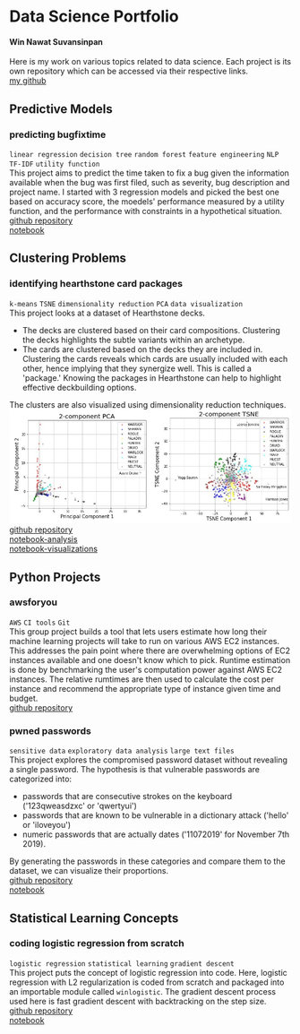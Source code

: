 # Data Science Portfolio
#### Win Nawat Suvansinpan
Here is my work on various topics related to data science. Each project is its own repository which can be accessed via their respective links.  
[my github](https://github.com/winnawat)

## Predictive Models
### predicting bugfixtime
`linear regression` `decision tree` `random forest` `feature engineering` `NLP` `TF-IDF` `utility function`  
This project aims to predict the time taken to fix a bug given the information available when the bug was first filed, such as severity, bug description and project name. I started with 3 regression models and picked the best one based on accuracy score, the moedels' performance measured by a utility function, and the performance with constraints in a hypothetical situation.  
[github repository](https://github.com/winnawat/bugfixtime)  
[notebook](http://nbviewer.jupyter.org/github/winnawat/bugfixtime/blob/master/bugfixtime.ipynb)  

## Clustering Problems
### identifying hearthstone card packages
`k-means` `TSNE` `dimensionality reduction` `PCA` `data visualization`  
This project looks at a dataset of Hearthstone decks.

- The decks are clustered based on their card compositions. Clustering the decks highlights the subtle variants within an archetype.
- The cards are clustered based on the decks they are included in. Clustering the cards reveals which cards are usually included with each other, hence implying that they synergize well. This is called a 'package.' Knowing the packages in Hearthstone can help to highlight effective deckbuilding options. 

The clusters are also visualized using dimensionality reduction techniques.  
<img src="https://github.com/winnawat/hearthstone-card-package/blob/master/cluster-partition.jpg">  
[github repository](https://github.com/winnawat/hearthstone-card-package)  
[notebook-analysis](http://nbviewer.jupyter.org/github/winnawat/hearthstone-card-package/blob/master/hs-package-kmeans.ipynb)  
[notebook-visualizations](http://nbviewer.jupyter.org/github/winnawat/hearthstone-card-package/blob/master/hs-package-viz.ipynb)

## Python Projects
### awsforyou
`AWS` `CI tools` `Git`  
This group project builds a tool that lets users estimate how long their machine learning projects will take to run on various AWS EC2 instances. This addresses the pain point where there are overwhelming options of EC2 instances available and one doesn't know which to pick. Runtime estimation is done by benchmarking the user's computation power against AWS EC2 instances. The relative rumtimes are then used to calculate the cost per instance and recommend the appropriate type of instance given time and budget.  
[github repository](https://github.com/winnawat/AWS-foryou)

### pwned passwords
`sensitive data` `exploratory data analysis` `large text files`  
This project explores the compromised password dataset without revealing a single password. The hypothesis is that vulnerable passwords are categorized into:

- passwords that are consecutive strokes on the keyboard ('123qweasdzxc' or 'qwertyui')
- passwords that are known to be vulnerable in a dictionary attack ('hello' or 'iloveyou')
- numeric passwords that are actually dates ('11072019' for November 7th 2019).

By generating the passwords in these categories and compare them to the dataset, we can visualize their proportions.  
[github repository](https://github.com/winnawat/pwned-pass-proj)  
[notebook](https://github.com/winnawat/pwned-pass-proj/blob/master/report-notebook/pwned-passwords-final-report.ipynb)

## Statistical Learning Concepts
### coding logistic regression from scratch
`logistic regression` `statistical learning` `gradient descent`  
This project puts the concept of logistic regression into code. Here, logistic regression with L2 regularization is coded from scratch and packaged into an importable module called `winlogistic`. The gradient descent process used here is fast gradient descent with backtracking on the step size.  
[github repository](https://github.com/winnawat/winlogistic)  
[notebook](https://github.com/winnawat/winlogistic/blob/master/polish-code-assignment.ipynb)
